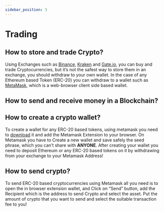 ```yaml
---
sidebar_position: 3
---
```


# Trading

## How to store and trade Crypto?

Using Exchanges such as [Binance](https://www.binance.com/en), [Kraken](https://www.kraken.com/) and [Gate.io](https://www.gate.io/), you can buy and trade Cryptocurrencies, but it’s not the safest way to store them in an exchange, you should withdraw to your own wallet. In the case of any Ethereum based Token (ERC-20) you can withdraw to a wallet such as [MetaMask](https://metamask.io/), which is a web-browser client side based wallet.

## How to send and receive money in a Blockchain?

## How to create a crypto wallet?

To create a wallet for any ERC-20 based tokens, using metamask you need to [download](https://metamask.io/download.html) it and add the Metamask Extension to your browser.
On Metamask you have to Create a new wallet and save safely the seed phrase, which you can’t share with **ANYONE**.
After creating your wallet you need to deposit Ethereum or any ERC-20 based tokens on it by withdrawing from your exchange to your Metamask Address!

## How to send crypto?

To send ERC-20 based cryptocurrencies using Metamask all you need is to open the in browser extension wallet, and Click on “Send” button, add the Recipient which is the address to send Crypto and select the asset.
Put the amount of crypto that you want to send and select the suitable transaction fee to you!
